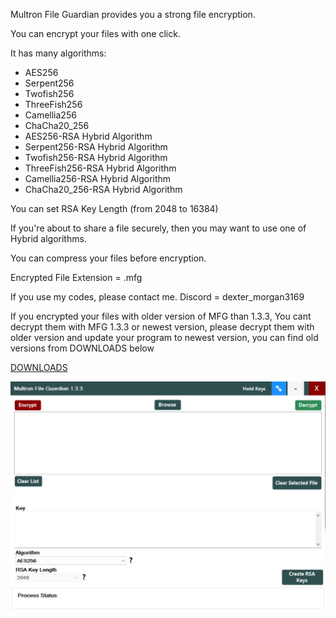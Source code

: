 Multron File Guardian provides you a strong file encryption.

You can encrypt your files with one click.

It has many algorithms:

- AES256
- Serpent256
- Twofish256
- ThreeFish256
- Camellia256
- ChaCha20_256
- AES256-RSA Hybrid Algorithm
- Serpent256-RSA Hybrid Algorithm
- Twofish256-RSA Hybrid Algorithm
- ThreeFish256-RSA Hybrid Algorithm
- Camellia256-RSA Hybrid Algorithm
- ChaCha20_256-RSA Hybrid Algorithm

You can set RSA Key Length (from 2048 to 16384)


If you're about to share a file securely, then you may want to use one of Hybrid algorithms.

You can compress your files before encryption.

Encrypted File Extension = .mfg

If you use my codes, please contact me. Discord = dexter_morgan3169

If you encrypted your files with older version of MFG than 1.3.3, You cant decrypt them with MFG 1.3.3 or newest version, please decrypt them with older version and update your program to newest version, you can find old versions from DOWNLOADS below



[DOWNLOADS](https://github.com/drwellss/MultronFguardian/releases)

![alt text](https://github.com/drwellss/MultronFguardian/blob/mfg_133_rls/mfguardian.png?raw=true)
